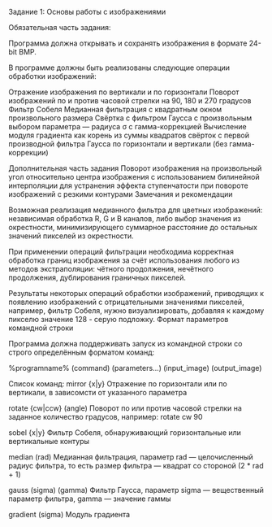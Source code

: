 Задание 1: Основы работы с изображениями

Обязательная часть задания:

Программа должна открывать и сохранять изображения в формате 24-bit BMP.

В программе должны быть реализованы следующие операции обработки изображений:

Отражение изображения по вертикали и по горизонтали
Поворот изображений по и против часовой стрелки на 90, 180 и 270 градусов
Фильтр Собеля
Медианная фильтрация с квадратным окном произвольного размера
Свёртка с фильтром Гаусса с произвольным выбором параметра — радиуса σ с гамма-коррекцией
Вычисление модуля градиента как корень из суммы квадратов свёрток с первой производной фильтра Гаусса по горизонтали и вертикали (без гамма-коррекции)

Дополнительная часть задания
Поворот изображения на произвольный угол относительно центра изображения с использованием билинейной интерполяции для устранения эффекта ступенчатости при повороте изображений с резкими контурами
Замечания и рекомендации

Возможная реализация медианного фильтра для цветных изображений: независимая обработка R, G и B каналов, либо выбор значения из окрестности, минимизирующего суммарное расстояние до остальных значений пикселей из окрестности.

При применении операций фильтрации необходима корректная обработка границ изображения за счёт использования любого из методов экстраполяции: чётного продолжения, нечётного продолжения, дублирования граничных пикселей.

Результаты некоторых операций обработки изображений, приводящих к появлению изображений с отрицательными значениями пикселей, например, фильтр Собеля, нужно визуализировать, добавляя к каждому пикселю значение 128 - серую подложку.
Формат параметров командной строки

Программа должна поддерживать запуск из командной строки со строго определённым форматом команд:

%programname% (command) (parameters...) (input_image) (output_image)

Список команд:
mirror {x|y}	Отражение по горизонтали или по вертикали, в зависомсти от указанного параметра

rotate {cw|ccw} (angle)	Поворот по или против часовой стрелки на заданное количество градусов, например: rotate cw 90

sobel {x|y}	Фильтр Собеля, обнаруживающий горизонтальные или вертикальные контуры

median (rad)	Медианная фильтрация, параметр rad — целочисленный радиус фильтра, то есть размер фильтра — квадрат со стороной (2 * rad + 1)

gauss (sigma) (gamma)	Фильтр Гаусса, параметр sigma — вещественный параметр фильтра, gamma — значение гаммы

gradient (sigma)	Модуль градиента
